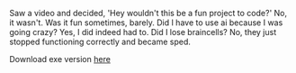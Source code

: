 Saw a video and decided, 'Hey wouldn't this be a fun project to code?' No, it wasn't. Was it fun sometimes, barely. Did I have to use ai because I was going crazy? Yes, I did indeed had to. Did I lose braincells? No, they just stopped functioning correctly and became sped.

Download exe version [here](https://github.com/ParaliyzedEvo/Crush/releases/tag/Pre-Release-1.0)
